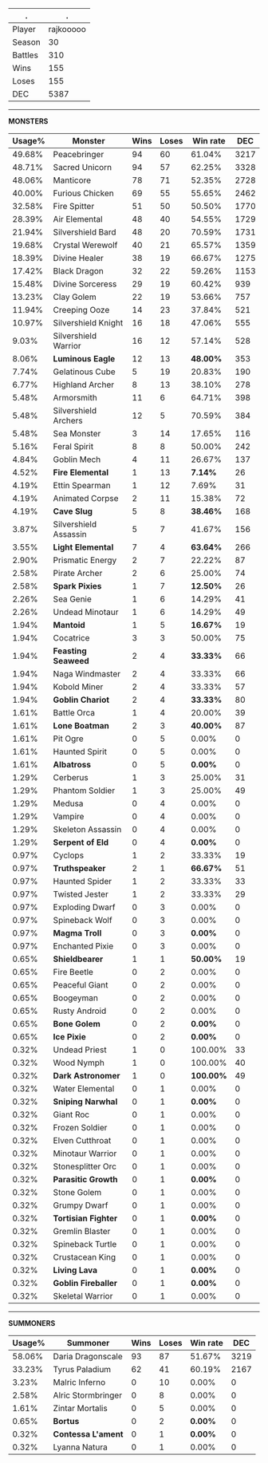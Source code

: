 .|.
|-|-
Player|rajkooooo
Season|30
Battles|310
Wins|155
Loses|155
DEC|5387

---
**MONSTERS**

Usage%|Monster|Wins|Loses|Win rate|DEC|
-|-|-|-|-|-|
49.68%|Peacebringer|94|60|61.04%|3217|
48.71%|Sacred Unicorn|94|57|62.25%|3328|
48.06%|Manticore|78|71|52.35%|2728|
40.00%|Furious Chicken|69|55|55.65%|2462|
32.58%|Fire Spitter|51|50|50.50%|1770|
28.39%|Air Elemental|48|40|54.55%|1729|
21.94%|Silvershield Bard|48|20|70.59%|1731|
19.68%|Crystal Werewolf|40|21|65.57%|1359|
18.39%|Divine Healer|38|19|66.67%|1275|
17.42%|Black Dragon|32|22|59.26%|1153|
15.48%|Divine Sorceress|29|19|60.42%|939|
13.23%|Clay Golem|22|19|53.66%|757|
11.94%|Creeping Ooze|14|23|37.84%|521|
10.97%|Silvershield Knight|16|18|47.06%|555|
9.03%|Silvershield Warrior|16|12|57.14%|528|
8.06%|**Luminous Eagle**|12|13|**48.00%**|353|
7.74%|Gelatinous Cube|5|19|20.83%|190|
6.77%|Highland Archer|8|13|38.10%|278|
5.48%|Armorsmith|11|6|64.71%|398|
5.48%|Silvershield Archers|12|5|70.59%|384|
5.48%|Sea Monster|3|14|17.65%|116|
5.16%|Feral Spirit|8|8|50.00%|242|
4.84%|Goblin Mech|4|11|26.67%|137|
4.52%|**Fire Elemental**|1|13|**7.14%**|26|
4.19%|Ettin Spearman|1|12|7.69%|31|
4.19%|Animated Corpse|2|11|15.38%|72|
4.19%|**Cave Slug**|5|8|**38.46%**|168|
3.87%|Silvershield Assassin|5|7|41.67%|156|
3.55%|**Light Elemental**|7|4|**63.64%**|266|
2.90%|Prismatic Energy|2|7|22.22%|87|
2.58%|Pirate Archer|2|6|25.00%|74|
2.58%|**Spark Pixies**|1|7|**12.50%**|26|
2.26%|Sea Genie|1|6|14.29%|41|
2.26%|Undead Minotaur|1|6|14.29%|49|
1.94%|**Mantoid**|1|5|**16.67%**|19|
1.94%|Cocatrice|3|3|50.00%|75|
1.94%|**Feasting Seaweed**|2|4|**33.33%**|66|
1.94%|Naga Windmaster|2|4|33.33%|66|
1.94%|Kobold Miner|2|4|33.33%|57|
1.94%|**Goblin Chariot**|2|4|**33.33%**|80|
1.61%|Battle Orca|1|4|20.00%|39|
1.61%|**Lone Boatman**|2|3|**40.00%**|87|
1.61%|Pit Ogre|0|5|0.00%|0|
1.61%|Haunted Spirit|0|5|0.00%|0|
1.61%|**Albatross**|0|5|**0.00%**|0|
1.29%|Cerberus|1|3|25.00%|31|
1.29%|Phantom Soldier|1|3|25.00%|49|
1.29%|Medusa|0|4|0.00%|0|
1.29%|Vampire|0|4|0.00%|0|
1.29%|Skeleton Assassin|0|4|0.00%|0|
1.29%|**Serpent of Eld**|0|4|**0.00%**|0|
0.97%|Cyclops|1|2|33.33%|19|
0.97%|**Truthspeaker**|2|1|**66.67%**|51|
0.97%|Haunted Spider|1|2|33.33%|33|
0.97%|Twisted Jester|1|2|33.33%|29|
0.97%|Exploding Dwarf|0|3|0.00%|0|
0.97%|Spineback Wolf|0|3|0.00%|0|
0.97%|**Magma Troll**|0|3|**0.00%**|0|
0.97%|Enchanted Pixie|0|3|0.00%|0|
0.65%|**Shieldbearer**|1|1|**50.00%**|19|
0.65%|Fire Beetle|0|2|0.00%|0|
0.65%|Peaceful Giant|0|2|0.00%|0|
0.65%|Boogeyman|0|2|0.00%|0|
0.65%|Rusty Android|0|2|0.00%|0|
0.65%|**Bone Golem**|0|2|**0.00%**|0|
0.65%|**Ice Pixie**|0|2|**0.00%**|0|
0.32%|Undead Priest|1|0|100.00%|33|
0.32%|Wood Nymph|1|0|100.00%|40|
0.32%|**Dark Astronomer**|1|0|**100.00%**|49|
0.32%|Water Elemental|0|1|0.00%|0|
0.32%|**Sniping Narwhal**|0|1|**0.00%**|0|
0.32%|Giant Roc|0|1|0.00%|0|
0.32%|Frozen Soldier|0|1|0.00%|0|
0.32%|Elven Cutthroat|0|1|0.00%|0|
0.32%|Minotaur Warrior|0|1|0.00%|0|
0.32%|Stonesplitter Orc|0|1|0.00%|0|
0.32%|**Parasitic Growth**|0|1|**0.00%**|0|
0.32%|Stone Golem|0|1|0.00%|0|
0.32%|Grumpy Dwarf|0|1|0.00%|0|
0.32%|**Tortisian Fighter**|0|1|**0.00%**|0|
0.32%|Gremlin Blaster|0|1|0.00%|0|
0.32%|Spineback Turtle|0|1|0.00%|0|
0.32%|Crustacean King|0|1|0.00%|0|
0.32%|**Living Lava**|0|1|**0.00%**|0|
0.32%|**Goblin Fireballer**|0|1|**0.00%**|0|
0.32%|Skeletal Warrior|0|1|0.00%|0|

---
**SUMMONERS**

Usage%|Summoner|Wins|Loses|Win rate|DEC|
-|-|-|-|-|-|
58.06%|Daria Dragonscale|93|87|51.67%|3219|
33.23%|Tyrus Paladium|62|41|60.19%|2167|
3.23%|Malric Inferno|0|10|0.00%|0|
2.58%|Alric Stormbringer|0|8|0.00%|0|
1.61%|Zintar Mortalis|0|5|0.00%|0|
0.65%|**Bortus**|0|2|**0.00%**|0|
0.32%|**Contessa L'ament**|0|1|**0.00%**|0|
0.32%|Lyanna Natura|0|1|0.00%|0|
